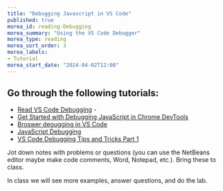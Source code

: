 ```yaml
---
title: "Debugging Javascript in VS Code"
published: true
morea_id: reading-Debugging
morea_summary: "Using the VS Code Debugger"
morea_type: reading
morea_sort_order: 3
morea_labels:
- Tutorial
morea_start_date: "2024-04-02T12:00"
---
```


## Go through the following tutorials:
 - [Read VS Code Debugging](https://code.visualstudio.com/docs/editor/debugging)
 -[](https://www.youtube.com/watch?v=2oFKNL7vYV8)
 - [Get Started with Debugging JavaScript in Chrome DevTools](https://developers.google.com/web/tools/chrome-devtools/javascript/)
 - [Broswer degugging in VS Code](https://code.visualstudio.com/docs/nodejs/browser-debugging#:~:text=The%20simplest%20way%20to%20debug,it%20to%20open%20the%20page.)
 - [JavaScript Debugging](https://www.w3schools.com/js/js_debugging.asp)
 - [VS Code Debugging Tips and Tricks Part 1](https://channel9.msdn.com/Shows/Visual-Studio-Toolbox/Debugging-Tips-and-Tricks-Part-1?MC=Vstudio&MC=Testing&MC=.NET&MC=MobileDev&MC=CSHARP)


Jot down notes with problems or questions (you can use the NetBeans editor maybe make code comments, Word, Notepad, etc.). Bring these to class.

In class we will see more examples, answer questions, and do the lab. 